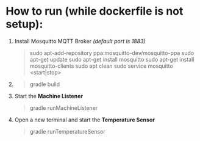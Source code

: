 # How to run (while dockerfile is not setup):

1. Install Mosquitto MQTT Broker *(default port is 1883)*
    > sudo apt-add-repository ppa:mosquitto-dev/mosquitto-ppa
    > sudo apt-get update
    > sudo apt-get install mosquitto
    > sudo apt-get install mosquitto-clients
    > sudo apt clean
    > sudo service mosquitto <start|stop>
2. > gradle build
3. Start the **Machine Listener**
    > gradle runMachineListener
4. Open a new terminal and start the **Temperature Sensor**
    > gradle runTemperatureSensor